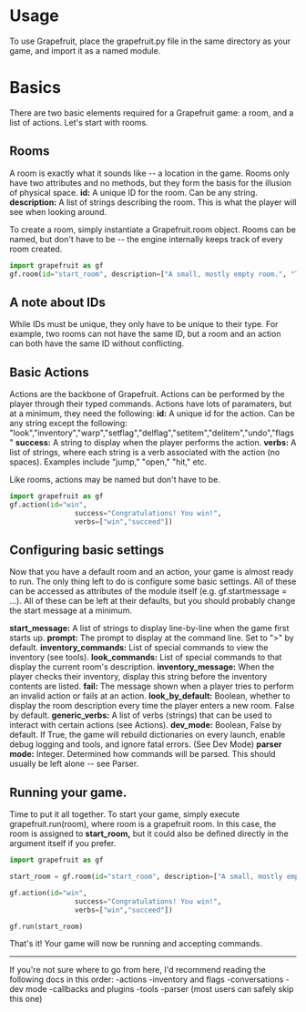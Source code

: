 # Usage
To use Grapefruit, place the grapefruit.py file in the same directory as your game, and import it as a named module.

# Basics
There are two basic elements required for a Grapefruit game: a room, and a list of actions. Let's start with rooms.

## Rooms
A room is exactly what it sounds like -- a location in the game. Rooms only have two attributes and no methods, but they form the basis for the illusion of physical space.
**id:** A unique ID for the room. Can be any string.
**description:** A list of strings describing the room. This is what the player will see when looking around.

To create a room, simply instantiate a Grapefruit.room object. Rooms can be named, but don't have to be -- the engine internally keeps track of every room created.

```python
import grapefruit as gf
gf.room(id="start_room", description=["A small, mostly empty room.", "There's a table in the corner."])
```

## A note about IDs
While IDs must be unique, they only have to be unique to their type. For example, two rooms can not have the same ID, but a room and an action can both have the same ID without conflicting.

## Basic Actions
Actions are the backbone of Grapefruit. Actions can be performed by the player through their typed commands. Actions have lots of paramaters, but at a minimum, they need the following:
**id:** A unique id for the action. Can be any string except the following: "look","inventory","warp","setflag","delflag","setitem","delitem","undo","flags"
**success:** A string to display when the player performs the action.
**verbs:** A list of strings, where each string is a verb associated with the action (no spaces). Examples include "jump," "open," "hit," etc.

Like rooms, actions may be named but don't have to be.

```python
import grapefruit as gf
gf.action(id="win",
                success="Congratulations! You win!",
                verbs=["win","succeed"])
```

## Configuring basic settings
Now that you have a default room and an action, your game is almost ready to run. The only thing left to do is configure some basic settings.
All of these can be accessed as attributes of the module itself (e.g. gf.startmessage = ...). All of these can be left at their defaults, but you should probably change the start message at a minimum.

**start_message:** A list of strings to display line-by-line when the game first starts up.
**prompt:** The prompt to display at the command line. Set to ">" by default.
**inventory_commands:** List of special commands to view the inventory (see tools).
**look_commands:** List of special commands to that display the current room's description.
**inventory_message:** When the player checks their inventory, display this string before the inventory contents are listed.
**fail:** The message shown when a player tries to perform an invalid action or fails at an action.
**look_by_default:** Boolean, whether to display the room description every time the player enters a new room. False by default.
**generic_verbs:** A list of verbs (strings) that can be used to interact with certain actions (see Actions).
**dev_mode:** Boolean, False by default. If True, the game will rebuild dictionaries on every launch, enable debug logging and tools, and ignore fatal errors. (See Dev Mode)
**parser mode:** Integer. Determined how commands will be parsed. This should usually be left alone -- see Parser.

## Running your game.
Time to put it all together. To start your game, simply execute grapefruit.run(room), where room is a grapefruit room. In this case, the room is assigned to **start_room,** but it could also be defined directly in the argument itself if you prefer.
```python
import grapefruit as gf

start_room = gf.room(id="start_room", description=["A small, mostly empty room.", "There's a table in the corner."])

gf.action(id="win",
                success="Congratulations! You win!",
                verbs=["win","succeed"])

gf.run(start_room)
```

That's it! Your game will now be running and accepting commands.

---

If you're not sure where to go from here, I'd recommend reading the following docs in this order:
-actions
-inventory and flags
-conversations
-dev mode
-callbacks and plugins
-tools
-parser (most users can safely skip this one)